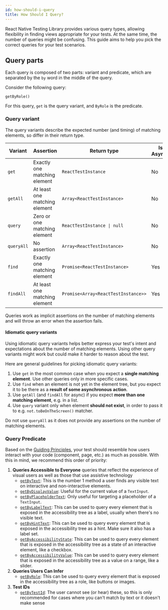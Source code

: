```yaml
---
id: how-should-i-query
title: How Should I Query?
---
```


React Native Testing Library provides various query types, allowing flexibility in finding views appropriate for your tests. At the same time, the number of queries might be confusing. This guide aims to help you pick the correct queries for your test scenarios.

## Query parts

Each query is composed of two parts: variant and predicate, which are separated by the `by` word in the middle of the query.

Consider the following query:

```
getByRole()
```

For this query, `get` is the query variant, and `ByRole` is the predicate.

### Query variant

The query variants describe the expected number (and timing) of matching elements, so differ in their return type.

| Variant    | Assertion                     | Return type                                | Is Async? |
| ---------- | ----------------------------- | ------------------------------------------ | --------- |
| `get`      | Exactly one matching element  | `ReactTestInstance`                        | No        |
| `getAll`   | At least one matching element | `Array<ReactTestInstance>`                 | No        |
| `query`    | Zero or one matching element  | <code>ReactTestInstance &#124; null</code> | No        |
| `queryAll` | No assertion                  | `Array<ReactTestInstance>`                 | No        |
| `find`     | Exactly one matching element  | `Promise<ReactTestInstance>`               | Yes       |
| `findAll`  | At least one matching element | `Promise<Array<ReactTestInstance>>`        | Yes       |

Queries work as implicit assertions on the number of matching elements and will throw an error when the assertion fails.

#### Idiomatic query variants

Using idiomatic query variants helps better express your test's intent and expectations about the number of matching elements. Using other query variants might work but could make it harder to reason about the test.

Here are general guidelines for picking idiomatic query variants:

1. Use `get` in the most common case when you expect a **single matching element**. Use other queries only in more specific cases.
2. Use `find` when an element is not yet in the element tree, but you expect it to be there as a **result of some asynchronous action**.
3. Use `getAll` (and `findAll` for async) if you expect **more than one matching element**, e.g. in a list.
4. Use `query` variant only when element **should not exist**, in order to pass it to e.g. `not.toBeOnTheScreen()` matcher.

Do not use `queryAll` as it does not provide any assertions on the number of matching elements.

### Query Predicate

Based on the [Guiding Principles](https://testing-library.com/docs/guiding-principles), your test should resemble how users interact with your code (component, page, etc.) as much as possible. With this in mind, we recommend this order of priority:

1. **Queries Accessible to Everyone** queries that reflect the experience of visual users as well as those that use assistive technology
   - [`getByText`](https://callstack.github.io/react-native-testing-library/docs/api-queries#bytext): This is the number 1 method a user finds any visible text on interactive and non-interactive elements.
   - [`getByDisplayValue`](https://callstack.github.io/react-native-testing-library/docs/api-queries#bydisplayvalue): Useful for the current value of a `TextInput`.
   - [`getByPlaceholderText`](https://callstack.github.io/react-native-testing-library/docs/api-queries#byplaceholdertext): Only useful for targeting a placeholder of a `TextInput`.
   - [`getByLabelText`](https://callstack.github.io/react-native-testing-library/docs/api-queries#bylabeltext): This can be used to query every element that is exposed in the accessibility tree as a label, usually when there's no visible text.
   - [`getByHintText`](https://callstack.github.io/react-native-testing-library/docs/api-queries#bya11yhint-byaccessibilityhint-byhinttext): This can be used to query every element that is exposed in the accessibility tree as a hint. Make sure it also has a label set.
   - [`getByAccessibilityState`](https://callstack.github.io/react-native-testing-library/docs/api-queries#bya11ystate-byaccessibilitystate): This can be used to query every element that is exposed in the accessibility tree as a state of an interactive element, like a checkbox.
   - [`getByAccessibilityValue`](https://callstack.github.io/react-native-testing-library/docs/api-queries#bya11value-byaccessibilityvalue): This can be used to query every element that is exposed in the accessibility tree as a value on a range, like a slider.
2. **Queries Users Can Infer**
   - [`getByRole`](https://callstack.github.io/react-native-testing-library/docs/api-queries#byrole): This can be used to query every element that is exposed in the accessibility tree as a role, like buttons or images.
3. **Test IDs**
   - [`getByTestId`](https://callstack.github.io/react-native-testing-library/docs/api-queries#bytestid): The user cannot see (or hear) these, so this is only recommended for cases where you can't match by text or it doesn't make sense

```

```
